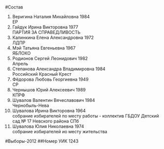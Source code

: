 #Состав
1. Веригина Наталия Михайловна 1984   
    ЕР
2. Гайдук Ирина Викторовна 1977   
    ПАРТИЯ ЗА СПРАВЕДЛИВОСТЬ
3. Калинкина Елена Александровна 1972   
    ЛДПР
4. Мэй Татьяна Евгеньевна 1967   
    ЯБЛОКО
5. Родионов Сергей Леонидович 1982   
    Апрель
6. Степанова Александра Владимировна 1984   
    Российский Красный Крест
7. Фёдорова Любовь Георгиевна 1949   
    СР
8. Чернышов Юрий Алексеевич 1989   
    КПРФ
9. Шувалов Валентин Вячеславович 1984   
    Чернобыль-Нева
10. Шувалова Ирина Викторовна 1964   
    собрание избирателей по месту работы - коллектив ГБДОУ Детский сад № 17 Невского района СПб
11. Шувалова Юлия Николаевна 1974   
    собрание избирателей ио месту жительства

#Выборы-2012
##Номер УИК
1243